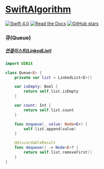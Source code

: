 # [SwiftAlgorithm](https://github.com/pikachu987/SwiftAlgorithm "SwiftAlgorithm")

[![Swift 4.0](https://img.shields.io/badge/Swift-4.0-orange.svg?style=flat)](https://developer.apple.com/swift/)
[![Read the Docs](https://img.shields.io/readthedocs/pip.svg)](https://github.com/pikachu987/SwiftAlgorithm)
[![GitHub stars](https://img.shields.io/github/stars/badges/shields.svg?style=social&label=Stars)](https://github.com/pikachu987/SwiftAlgorithm)

### 큐(Queue)

##### [연결리스트(LinkedList)](../1_List/LinkedList.md "LinkedList")

```swift
import UIKit

class Queue<E> {
    private var list = LinkedList<E>()

    var isEmpty: Bool {
        return self.list.isEmpty
    }

    var count: Int {
        return self.list.count
    }

    func enqueue(_ value: Node<E>) {
        self.list.append(value)
    }

    @discardableResult
    func dequeue() -> Node<E>? {
        return self.list.removeFirst()
    }
}

```
